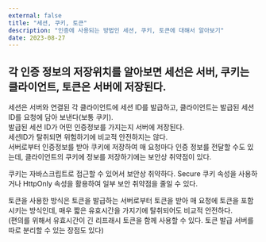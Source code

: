 ```yaml
---
external: false
title: "세션, 쿠키, 토큰"
description: "인증에 사용되는 방법인 세션, 쿠키, 토큰에 대해서 알아보기"
date: 2023-08-27
---
```


## 각 인증 정보의 저장위치를 알아보면 세선은 서버, 쿠키는 클라이언트, 토큰은 서버에 저장된다.

세션은 서버와 연결된 각 클라이언트에 세션 ID를 발급하고, 클라이언트는 발급된 세션 ID를 요청에 담아 보낸다(보통 쿠키).  
발급된 세션 ID가 어떤 인증정보를 가지는지 서버에 저장된다.  
세션ID가 탈취되면 위험하기에 비교적 안전하지는 않다.  
서버로부터 인증정보를 받아 쿠키에 저장하여 매 요청마다 인증 정보를 전달할 수도 있는데, 클라이언트의 쿠키에 정보를 저장하기에는 보안상 취약점이 있다.

쿠키는 자바스크립트로 접근할 수 있어서 보안상 취약하다. Secure 쿠키 속성을 사용하거나 HttpOnly 속성을 활용하여 일부 보안 취약점을 줄일 수 있다.

토큰을 사용한 방식은 토큰을 발급하는 서버로부터 토큰을 받아 매 요청에 토큰을 포함시키는 방식인데, 매우 짧은 유효시간을 가지기에 탈취되어도 비교적 안전하다.  
(편의를 위해서 유효시간이 긴 리프래시 토큰을 함께 사용할 수 있다. 토큰 발급 서버를 따로 분리할 수 있는 장점도 있다)
